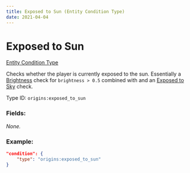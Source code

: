 ```yaml
---
title: Exposed to Sun (Entity Condition Type)
date: 2021-04-04
---
```


# Exposed to Sun

[Entity Condition Type](../entity_condition_types.md)

Checks whether the player is currently exposed to the sun. Essentially a [Brightness](brightness.md) check for `brightness > 0.5` combined with and an [Exposed to Sky](exposed_to_sky.md) check.

Type ID: `origins:exposed_to_sun`

### Fields:

_None._

### Example:
```json
"condition": {
    "type": "origins:exposed_to_sun"
}
```
